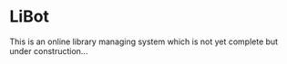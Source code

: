 # LiBot
This is an online library managing system which is not yet complete but under construction...
